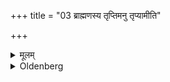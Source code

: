 +++
title = "03 ब्राह्मणस्य तृप्तिमनु तृप्यामीति"

+++

<details><summary>मूलम्</summary>

ब्राह्मणस्य तृप्तिमनु तृप्यामीति ह यज्ञस्य वेदयन्ते ३
</details>

<details><summary>Oldenberg</summary>

3. They say indeed with regard to sacrifice: 'Through the Brāhmaṇa's being satiated (with sacrificial food) I become satiated myself.'
</details>

